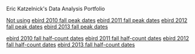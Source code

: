 Eric Katzelnick's Data Analysis Portfolio

<a href="https://github.com/ekatzelnick/ekatzelnick.github.io/blob/master/h9.png">Not using</a>
<a href="https://github.com/ekatzelnick/ekatzelnick.github.io/blob/master/ebird2010_peak.gif">ebird 2010 fall peak dates</a>
<a href="https://github.com/ekatzelnick/ekatzelnick.github.io/blob/master/ebird2011_peak.gif">ebird 2011 fall peak dates</a>
<a href="https://github.com/ekatzelnick/ekatzelnick.github.io/blob/master/ebird2012_peak.gif">ebird 2012 fall peak dates</a>
<a href="https://github.com/ekatzelnick/ekatzelnick.github.io/blob/master/ebird2013_peak.gif">ebird 2013 fall peak dates</a>

<a href="https://github.com/ekatzelnick/ekatzelnick.github.io/blob/master/ebird2010half.gif">ebird 2010 fall half-count dates</a>
<a href="https://github.com/ekatzelnick/ekatzelnick.github.io/blob/master/ebird2011half.gif">ebird 2011 fall half-count dates</a>
<a href="https://github.com/ekatzelnick/ekatzelnick.github.io/blob/master/ebird2012half.gif">ebird 2012 fall half-count dates</a>
<a href="https://github.com/ekatzelnick/ekatzelnick.github.io/blob/master/ebird2013half.gif">ebird 2013 fall half-count dates</a>
